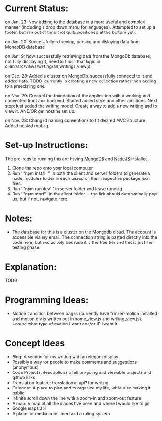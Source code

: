 # Current Status:
on Jan. 23: Now adding to the database in a more useful and complex manner (including a drop down menu for languages). Attempted to set up a footer, but ran out of time (not quite positioned at the bottom yet).

on Jan. 20: Successfully retrieving, parsing and dislaying data from MongoDB database!

on Jan. 9: Now successfully retrieving data from the MongoDb database, not fully displaying it, need to finish that logic in client/src/views/writing/all_writings_view.js

on Dec. 28: Added a cluster on MongoDb, successfully connectd to it and added data. TODO: currently is creating a new collection rather than adding to a preexisting one.

on Nov. 29: Created the foundation of the application with a working and connected front and backend. Started added style and other additions. Next step: just added the writing model. Create a way to add a new writing and to view it. AND/OR get hosting set up.

on Nov. 28: Changed naming conventions to fit desired MVC structure. Added nested routing.

# Set-up Instructions:

The pre-reqs to running this are having [MongoDB](https://www.mongodb.com/docs/manual/installation/) and [NodeJS](https://nodejs.org/en/download/package-manager) installed.

1. Clone the repo onto your local computer
2. Run '''npm install''' in both the client and server folders to generate a node_modules folder in each based on their respective package.json files.
3. Run '''npm run dev''' in server folder and leave running
4. Run '''npm start''' in the client folder -- the link should automatically pop up, but if not, navigate [here](https://localhost:3000/).

# Notes:

- The database for this is a cluster on the Mongodb cloud. The account is accessible via my email. The connection string is pasted directly into the code here, but exclusively because it is the free tier and this is just the testing phase.

# Explanation:

TODO

# Programming Ideas:

- Motion transition between pages (currently have frmaer-motion installed and motion.div is written out in home_view.js and writing_view.js). Unsure what type of motion I want and/or IF I want it.


# Concept Ideas

- Blog: A section for my writing with an elegant display
 - Possibly a way for people to make comments and suggestions (anonymous)
- Code Projects: descriptions of all on-going and viewable projects and github links
- Translation feature: translation ai api? for writing
- Calendar: A place to plan and to organize my life, while also making it public
 - Infinite scroll down the line with a zoom-in and zoom-out feature
- A map: A map of all the places I’ve been and where I would like to go.
 - Google maps api
- A place for media consumed and a rating system

